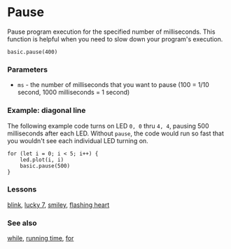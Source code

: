 # Pause

Pause program execution for the specified number of milliseconds. This function is helpful when you need to slow down your program's execution.

```sig
basic.pause(400)
```

### Parameters

* ``ms`` - the number of milliseconds that you want to pause (100 = 1/10 second, 1000 milliseconds = 1 second)

### Example: diagonal line

The following example code turns on LED `0, 0` thru `4, 4`, pausing 500 milliseconds after each LED. Without `pause`, the code would run so fast that you wouldn't see each individual LED turning on.

```blocks
for (let i = 0; i < 5; i++) {
    led.plot(i, i)
    basic.pause(500)
}
```

### Lessons

[blink](/lessons/blink), [lucky 7](/lessons/lucky-7), [smiley](/lessons/smiley), [flashing heart](/lessons/flashing-heart)

### See also

[while](/reference/loops/while), [running time](/reference/input/running-time), [for](/reference/loops/for)

